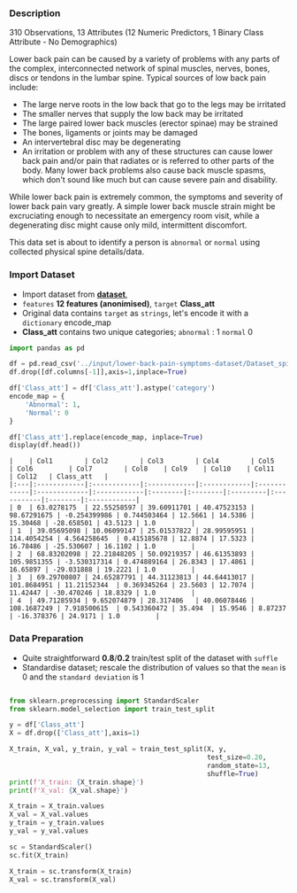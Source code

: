 
### Description

310 Observations, 13 Attributes (12 Numeric Predictors, 1 Binary Class Attribute - No Demographics)

Lower back pain can be caused by a variety of problems with any parts of the complex, interconnected network of spinal muscles, nerves, bones, discs or tendons in the lumbar spine. Typical sources of low back pain include:

- The large nerve roots in the low back that go to the legs may be irritated
- The smaller nerves that supply the low back may be irritated
- The large paired lower back muscles (erector spinae) may be strained
- The bones, ligaments or joints may be damaged
- An intervertebral disc may be degenerating
- An irritation or problem with any of these structures can cause lower back pain and/or pain that radiates or is referred to other parts of the body. Many lower back problems also cause back muscle spasms, which don't sound like much but can cause severe pain and disability.

While lower back pain is extremely common, the symptoms and severity of lower back pain vary greatly. A simple lower back muscle strain might be excruciating enough to necessitate an emergency room visit, while a degenerating disc might cause only mild, intermittent discomfort.

This data set is about to identify a person is <code>abnormal</code> or <code>normal</code> using collected physical spine details/data.


### Import Dataset

- Import dataset from **[dataset](https://www.kaggle.com/datasets/sammy123/lower-back-pain-symptoms-dataset)**, 
- <code>features</code> **12 features (anonimised)**, <code>target</code> **Class_att**
- Original data contains <code>target</code> as <code>strings</code>, let's encode it with a <code>dictionary</code> encode_map
- **Class_att** contains two unique categories; <code>abnormal</code> : 1 <code>normal</code> 0

```python
import pandas as pd

df = pd.read_csv('../input/lower-back-pain-symptoms-dataset/Dataset_spine.csv')
df.drop([df.columns[-1]],axis=1,inplace=True)

df['Class_att'] = df['Class_att'].astype('category')
encode_map = {
    'Abnormal': 1,
    'Normal': 0
}

df['Class_att'].replace(encode_map, inplace=True)
display(df.head())
```

```
|    | Col1        | Col2        | Col3        | Col4        | Col5        | Col6         | Col7        | Col8    | Col9    | Col10    | Col11      | Col12   | Class_att   |
|:---|:------------|:------------|:------------|:------------|:------------|:-------------|:------------|:--------|:--------|:---------|:-----------|:--------|:------------|
| 0  | 63.0278175  | 22.55258597 | 39.60911701 | 40.47523153 | 98.67291675 | -0.254399986 | 0.744503464 | 12.5661 | 14.5386 | 15.30468 | -28.658501 | 43.5123 | 1.0         |
| 1  | 39.05695098 | 10.06099147 | 25.01537822 | 28.99595951 | 114.4054254 | 4.564258645  | 0.415185678 | 12.8874 | 17.5323 | 16.78486 | -25.530607 | 16.1102 | 1.0         |
| 2  | 68.83202098 | 22.21848205 | 50.09219357 | 46.61353893 | 105.9851355 | -3.530317314 | 0.474889164 | 26.8343 | 17.4861 | 16.65897 | -29.031888 | 19.2221 | 1.0         |
| 3  | 69.29700807 | 24.65287791 | 44.31123813 | 44.64413017 | 101.8684951 | 11.21152344  | 0.369345264 | 23.5603 | 12.7074 | 11.42447 | -30.470246 | 18.8329 | 1.0         |
| 4  | 49.71285934 | 9.652074879 | 28.317406   | 40.06078446 | 108.1687249 | 7.918500615  | 0.543360472 | 35.494  | 15.9546 | 8.87237  | -16.378376 | 24.9171 | 1.0         |
```

### Data Preparation
- Quite straightforward **0.8**/**0.2** train/test split of the dataset with <code>suffle</code>
- Standardise dataset; rescale the distribution of values so that the <code>mean</code> is 0 and the <code>standard deviation</code> is 1

```python

from sklearn.preprocessing import StandardScaler
from sklearn.model_selection import train_test_split

y = df['Class_att']
X = df.drop(['Class_att'],axis=1)

X_train, X_val, y_train, y_val = train_test_split(X, y, 
                                                  test_size=0.20,
                                                  random_state=13,
                                                  shuffle=True)
print(f'X_train: {X_train.shape}')
print(f'X_val: {X_val.shape}')

X_train = X_train.values
X_val = X_val.values
y_train = y_train.values
y_val = y_val.values

sc = StandardScaler()
sc.fit(X_train)

X_train = sc.transform(X_train)
X_val = sc.transform(X_val)

```

